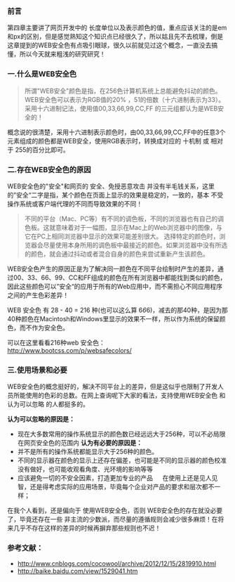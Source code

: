 ### 前言

第四章主要讲了网页开发中的 长度单位以及表示颜色的值，重点应该关注的是em和px的区别，但是感觉熟知这个知识点已经很久了，所以姑且先不去梳理，倒是这章提到的WEB安全色有点吸引眼球，很久以前就见过这个概念，一直没去搞懂，所以今天就来粗浅的研究研究！

### 一.什么是WEB安全色

>所谓"WEB安全"颜色是指，在256色计算机系统上总能避免抖动的颜色。
>WEB安全色可以表示为RGB值的20% ，51的倍数（十六进制表示为33）。
>采用十六进制记法，使用值00,33,66,99,CC,FF 的三元组都认为是WEB安全的！

概念说的很清楚，采用十六进制表示颜色时，由00,33,66,99,CC,FF中的任意3个元素组成的颜色都是WEB安全，使用RGB表示时，转换成对应的 十机制 或 相对于 255的百分比即可。

### 二.存在WEB安全色的原因

WEB安全色的"安全"和网页的 安全、免授恶意攻击 并没有半毛钱关系，这里的”安全“二字是指，某个颜色在页面上显示的效果是稳定的，一致的，基本 不受操作系统或客户端代理的不同而导致效果的不同！

>不同的平台（Mac、PC等）有不同的调色板，不同的浏览器也有自己的调色板。这就意味着对于一幅图，显示在Mac上的Web浏览器中的图像，与它在PC上相同浏览器中显示的效果可能差别很大。
>选择特定的颜色时，浏览器会尽量使用本身所用的调色板中最接近的颜色。如果浏览器中没有所选的颜色，就会通过抖动或者混合自身的颜色来尝试重新产生该颜色。

WEB安全色产生的原因正是为了解决同一颜色在不同平台绘制时产生的差异，通过00、33、66、99、CC和FF组成的颜色在所有浏览器中都能找到类似的颜色，因此这些颜色可以”安全“的应用于所有的Web应用中，而不需担心不同应用程序之间的产生色彩差异！

WEB 安全色 有 28 - 40  = 216 种(也可以这么算 6*6*6)，减去的那40种，是因为那40种颜色在Macintosh和Windows里显示的效果不一样，所以作为系统的保留颜色，而不作为安全色。

可以在这里看看216种web 安全色：<http://www.bootcss.com/p/websafecolors/>

### 三.使用场景和必要

 WEB安全色的概念挺好的，解决不同平台上的差异，但是这似乎也限制了开发人员所能使用的色彩的总数。在网上查询呢下大家的看法，支持使用WEB安全色 和 认为可以忽略 的人都挺多的。

**认为可以忽略的原因是：**
- 现在大多数常用的操作系统显示的颜色数已经远远大于256种，可以不必局限在网页安全色的范围内
**认为有必要的原因是：**
- 并不是所有的操作系统都能显示大于256种的颜色。
- 不同的显示器在颜色的显示上还存在偏差，也可能是不同的显示器的颜色校准没有做好，也可能收观看角度、光环境的影响等等
- 应该避免一切的不安全因素，打造更加专业的产品
　
在使用上还是见人见智，还是得考虑实际的应用场景，毕竟每个企业对产品的要求和层次都不一样；

在我个人看到，还是偏向于 使用WEB安全色，否则 WEB安全色的存在就没必要了，毕竟还存在一些 非主流的少数派，而尽量的遵循规则会减少很多麻烦！在将来几乎不存在这样的差异的时候再摒弃那些规则也不迟！

### 参考文献：
- <http://www.cnblogs.com/cocowool/archive/2012/12/15/2819910.html>
- <http://baike.baidu.com/view/1529041.htm>

 
